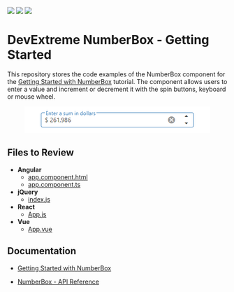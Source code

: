 <!-- default badges list -->
![](https://img.shields.io/endpoint?url=https://codecentral.devexpress.com/api/v1/VersionRange/569334466/21.2.4%2B)
[![](https://img.shields.io/badge/Open_in_DevExpress_Support_Center-FF7200?style=flat-square&logo=DevExpress&logoColor=white)](https://supportcenter.devexpress.com/ticket/details/T1129316)
[![](https://img.shields.io/badge/📖_How_to_use_DevExpress_Examples-e9f6fc?style=flat-square)](https://docs.devexpress.com/GeneralInformation/403183)
<!-- default badges end -->
# DevExtreme NumberBox - Getting Started 

This repository stores the code examples of the NumberBox component for the [Getting Started with NumberBox](https://js.devexpress.com/Documentation/Guide/UI_Components/NumberBox/Getting_Started_with_NumberBox/) tutorial. The component allows users to enter a value and increment or decrement it with the spin buttons, keyboard or mouse wheel.

<div align="center"><img src="./numberbox.png" /></div>

## Files to Review

- **Angular**
    - [app.component.html](angular/src/app/app.component.html)
    - [app.component.ts](angular/src/app/app.component.ts)
- **jQuery**
    - [index.js](jquery/src/index.js)
- **React**
    - [App.js](react/src/App.js)
- **Vue**
    - [App.vue](vue/src/App.vue)

## Documentation

- [Getting Started with NumberBox](https://js.devexpress.com/Documentation/Guide/UI_Components/NumberBox/Getting_Started_with_NumberBox/)

- [NumberBox - API Reference](https://js.devexpress.com/Documentation/ApiReference/UI_Components/dxNumberBox/)